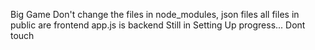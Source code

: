 Big Game
Don't change the files in node_modules, json files
all files in public are frontend
app.js is backend 
Still in Setting Up progress... Dont touch